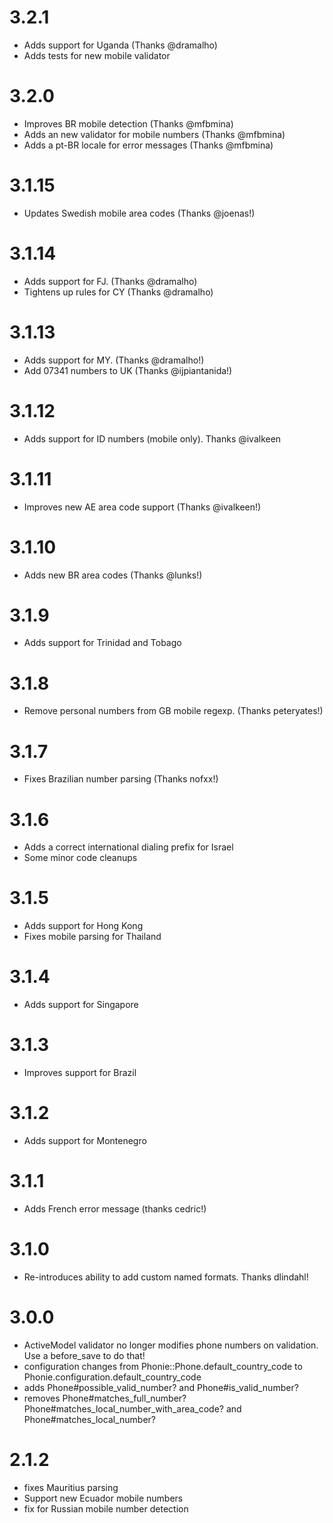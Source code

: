 3.2.1
=====

* Adds support for Uganda (Thanks @dramalho)
* Adds tests for new mobile validator

3.2.0
=====

* Improves BR mobile detection (Thanks @mfbmina)
* Adds an new validator for mobile numbers (Thanks @mfbmina)
* Adds a pt-BR locale for error messages (Thanks @mfbmina)

3.1.15
======

* Updates Swedish mobile area codes (Thanks @joenas!)

3.1.14
======

* Adds support for FJ. (Thanks @dramalho)
* Tightens up rules for CY (Thanks @dramalho)

3.1.13
======

* Adds support for MY. (Thanks @dramalho!)
* Add 07341 numbers to UK (Thanks @ijpiantanida!)

3.1.12
======

* Adds support for ID numbers (mobile only). Thanks @ivalkeen

3.1.11
======

* Improves new AE area code support (Thanks @ivalkeen!)

3.1.10
======

* Adds new BR area codes (Thanks @lunks!)

3.1.9
=====

* Adds support for Trinidad and Tobago

3.1.8
=====

* Remove personal numbers from GB mobile regexp. (Thanks peteryates!)

3.1.7
=====

* Fixes Brazilian number parsing (Thanks nofxx!)

3.1.6
=====

* Adds a correct international dialing prefix for Israel
* Some minor code cleanups

3.1.5
=====

* Adds support for Hong Kong
* Fixes mobile parsing for Thailand

3.1.4
=====

* Adds support for Singapore

3.1.3
=====

* Improves support for Brazil

3.1.2
=====

* Adds support for Montenegro

3.1.1
=====

* Adds French error message (thanks cedric!)

3.1.0
=====

* Re-introduces ability to add custom named formats. Thanks dlindahl!

3.0.0
=====

* ActiveModel validator no longer modifies phone numbers on validation. Use a before_save to do that!
* configuration changes from Phonie::Phone.default_country_code to Phonie.configuration.default_country_code
* adds Phone#possible_valid_number? and Phone#is_valid_number?
* removes Phone#matches_full_number? Phone#matches_local_number_with_area_code? and Phone#matches_local_number?

2.1.2
=====

* fixes Mauritius parsing
* Support new Ecuador mobile numbers
* fix for Russian mobile number detection
